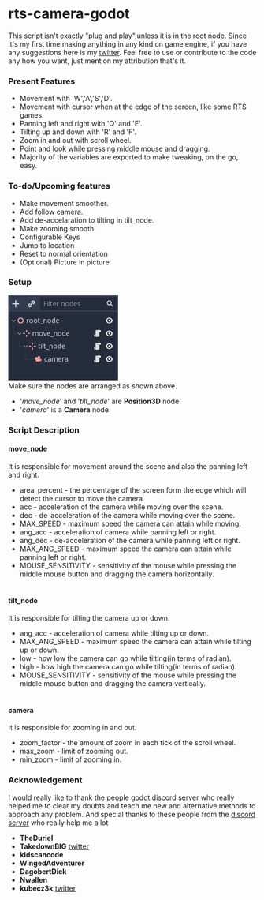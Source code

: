 # rts-camera-godot

This script isn't exactly "plug and play",unless it is in the root node. Since it's my first time making anything in any kind on game engine, if you have any suggestions here is my [twitter](https://twitter.com/AmPhIbIaN26). Feel free to use or contribute to the code any how you want, just mention my attribution that's it. 

### Present Features
* Movement with 'W','A','S','D'.
* Movement with cursor when at the edge of the screen, like some RTS games.
* Panning left and right with 'Q' and 'E'.
* Tilting up and down with 'R' and 'F'.
* Zoom in and out with scroll wheel.
* Point and look while pressing middle mouse and dragging.
* Majority of the variables are exported to make tweaking, on the go, easy.

### To-do/Upcoming features
 * Make movement smoother.
 * Add follow camera.
 * Add de-accelaration to tilting in tilt_node.
 * Make zooming smooth
 * Configurable Keys
 * Jump to location
 * Reset to normal orientation
 * (Optional) Picture in picture
 
 
### Setup
![Setup](/Screenshots/scene_tree.png)<br />
Make sure the nodes are arranged as shown above.
* '*move_node*' and '*tilt_node*' are **Position3D** node
* '*camera*' is a **Camera** node

### Script Description
#### move_node
  It is responsible for movement around the scene and also the panning left and right.<br />
  * area_percent - the percentage of the screen form the edge which will detect the cursor to move the camera.
  * acc - acceleration of the camera while moving over the scene.
  * dec - de-acceleration of the camera while moving over the scene.
  * MAX_SPEED - maximum speed the camera can attain while moving.
  * ang_acc - acceleration of camera while panning left or right.
  * ang_dec - de-acceleration of the camera while panning left or right.
  * MAX_ANG_SPEED - maximum speed the camera can attain while panning left or right.
  * MOUSE_SENSITIVITY - sensitivity of the mouse while pressing the middle mouse button and dragging the camera horizontally.
  <br /><br />
#### tilt_node
  It is responsible for tilting the camera up or down.<br />
  * ang_acc - acceleration of camera while tilting up or down.
  * MAX_ANG_SPEED - maximum speed the camera can attain while tilting up or down.
  * low - how low the camera can go while tilting(in terms of radian).
  * high - how high the camera can go while tilting(in terms of radian).
  * MOUSE_SENSITIVITY - sensitivity of the mouse while pressing the middle mouse button and dragging the camera vertically.
  <br /><br />
#### camera
  It is responsible for zooming in and out.
  * zoom_factor - the amount of zoom in each tick of the scroll wheel.
  * max_zoom - limit of zooming out.
  * min_zoom - limit of zooming in.
 
  ### Acknowledgement
   I would really like to thank the people [godot discord server](https://discordapp.com/invite/zH7NUgz) who really helped me to clear      my doubts and teach me new and alternative methods to approach any problem.
   And special thanks to these people from the [discord server](https://discordapp.com/invite/zH7NUgz) who really help me a lot
   * **TheDuriel**
   * **TakedownBIG** [twitter](https://twitter.com/CantaloupeStud1)
   * **kidscancode**
   * **WingedAdventurer**
   * **DagobertDick**
   * **Nwallen**
   * **kubecz3k** [twitter](https://twitter.com/kubecz3k)
